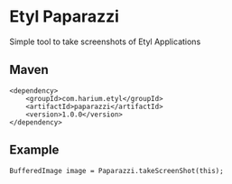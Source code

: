 # Etyl Paparazzi
Simple tool to take screenshots of Etyl Applications

## Maven
```
<dependency>
    <groupId>com.harium.etyl</groupId>
    <artifactId>paparazzi</artifactId>
    <version>1.0.0</version>
</dependency>
```

## Example
```
BufferedImage image = Paparazzi.takeScreenShot(this);
```